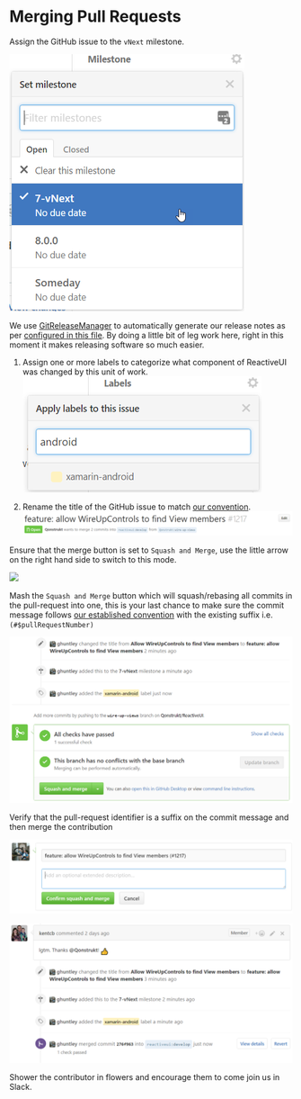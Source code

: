 # Merging Pull Requests

Assign the GitHub issue to the `vNext` milestone.

![](/images/contributing/assign-to-a-milestone.png)

We use [GitReleaseManager](https://gitreleasemanager.readthedocs.io/develop/) to automatically generate our release notes as per [configured in this file](https://github.com/reactiveui/ReactiveUI/blob/develop/GitReleaseManager.yaml). By doing a little bit of leg work here, right in this moment it makes releasing software so much easier.

1. Assign one or more labels to categorize what component of ReactiveUI was changed by this unit of work. ![](/images/contributing/apply-one-or-more-labels.png)

2. Rename the title of the GitHub issue to match [our convention](commit-message-convention.md). ![](/images/contributing/rename-the-title.png)

Ensure that the merge button is set to `Squash and Merge`, use the little arrow on the right hand side to switch to this mode.

![](/images/contributing/squash-and-merge-commit.png)

Mash the `Squash and Merge` button which will squash/rebasing all commits in the pull-request into one, this is your last chance to make sure the commit message follows [our established convention](commit-message-convention.md) with the existing suffix i.e. `(#$pullRequestNumber)`

![](/images/contributing/ready-for-squash-and-merge.png)

Verify that the pull-request identifier is a suffix on the commit message and then merge the contribution

![](/images/contributing/squash-and-reword-the-commits.png)

![](/images/contributing/contribution-merged.png)

Shower the contributor in flowers and encourage them to come join us in Slack.